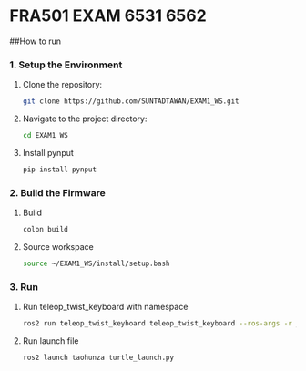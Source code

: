 # FRA501 EXAM 6531 6562

##How to run

### 1. Setup the Environment
1. Clone the repository:
    ```sh
    git clone https://github.com/SUNTADTAWAN/EXAM1_WS.git
    ```
2. Navigate to the project directory:
    ```sh
    cd EXAM1_WS
    ```
3. Install pynput
    ```sh
    pip install pynput
    ```
### 2. Build the Firmware
1. Build
    ```sh
    colon build
    ``` 
2. Source workspace
    ```sh
    source ~/EXAM1_WS/install/setup.bash 
    ```
### 3. Run
1. Run teleop_twist_keyboard with namespace
    ```sh
    ros2 run teleop_twist_keyboard teleop_twist_keyboard --ros-args -r __ns:=/your_namespace
    ```

2. Run launch file
   ```sh
   ros2 launch taohunza turtle_launch.py
   ```

